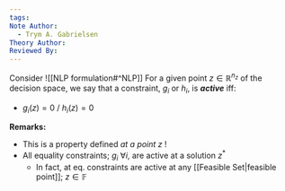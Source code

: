 ```yaml
---
tags: 
Note Author:
  - Trym A. Gabrielsen
Theory Author: 
Reviewed By:
---
```

Consider ![[NLP formulation#^NLP]]
For a given point $z\in \mathbb{R}^{n_{z}}$ of the decision space, we say that a constraint, $g_{i}$ or $h_{i}$, is ***active*** iff:
- $g_{i}(z) = 0$  /  $h_{i}(z) = 0$


**Remarks:**
- This is a property defined *at a point* $z$ !
- All equality constraints; $g_{i}~\forall i$, are active at a solution $z^*$
	- In fact, at eq. constraints are active at any [[Feasible Set|feasible point]]; $z\in \mathbb{F}$

